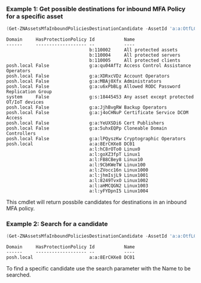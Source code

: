 ### Example 1: Get possible destinations for inbound MFA Policy for a specific asset
```powershell
(Get-ZNAssetsMfaInboundPoliciesDestinationCandidate -AssetId 'a:a:OtfLGUBq').Items
```

```output
Domain     HasProtectionPolicy Id           Name
------     ------------------- --           ----
                               b:110002     All protected assets
                               b:110004     All protected servers
                               b:110005     All protected clients
posh.local False               g:a:qu04AfTz Access Control Assistance Operators
posh.local False               g:a:XDRxcVDz Account Operators
posh.local False               g:a:MBAj0Xfx Administrators
posh.local False               g:a:u6xPbBLg Allowed RODC Password Replication Group
system     False               g:s:18445453 Any asset except protected OT/IoT devices
posh.local False               g:a:JjhBvgRW Backup Operators
posh.local False               g:a:j4oCHNuP Certificate Service DCOM Access
posh.local False               g:a:YeUXSDi6 Cert Publishers
posh.local False               g:a:5uhxEQPp Cloneable Domain Controllers
posh.local False               g:a:lPQyszKw Cryptographic Operators
posh.local                     a:a:8ErCHXe8 DC01
                               a:l:hC8rOTo0 Linux0
                               a:l:goXZ3fpT Linux1
                               a:l:FB8CBey8 Linux10
                               a:l:9CbKWeTW Linux100
                               a:l:ZVocc16n Linux1000
                               a:l:jhmIsjL9 Linux1001
                               a:l:8249TvxO Linux1002
                               a:l:aHMCQGN2 Linux1003
                               a:l:yFYDpnI5 Linux1004
```

This cmdlet will return possbile candidates for destinations in an inbound MFA policy.

### Example 2: Search for a candidate
```powershell
(Get-ZNAssetsMfaInboundPoliciesDestinationCandidate -AssetId 'a:a:OtfLGUBq' -Search DC01).Items
```

```output
Domain     HasProtectionPolicy Id           Name
------     ------------------- --           ----
posh.local                     a:a:8ErCHXe8 DC01
```

To find a specific candidate use the search parameter with the Name to be searched.
